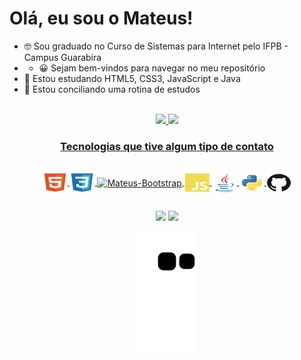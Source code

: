# Olá, eu sou o Mateus! 

- 🤓 Sou graduado no Curso de Sistemas para Internet pelo IFPB - Campus Guarabira
- - 😀 Sejam bem-vindos para navegar no meu repositório
- 🌱 Estou estudando HTML5, CSS3, JavaScript e Java
- 🧐 Estou conciliando uma rotina de estudos

<br>

<div align="center">
  <a href="https://github.com/mateusfmelo">
  <img height="180em" src="https://github-readme-stats.vercel.app/api?username=mateusfmelo&show_icons=true&theme=tokyonight&include_all_commits=true&count_private=true"/>
  <img height="180em" src="https://github-readme-stats.vercel.app/api/top-langs/?username=mateusfmelo&layout=compact&langs_count=7&theme=tokyonight"/>
</div>
  
<div style="display: inline_block" align="center">
  <h3>Tecnologias que tive algum tipo de contato</h3><br>
  <img align="center" alt="Mateus-HTML" height="30" width="40" src="https://raw.githubusercontent.com/devicons/devicon/master/icons/html5/html5-original.svg">
  <img align="center" alt="Mateus-CSS" height="30" width="40" src="https://raw.githubusercontent.com/devicons/devicon/master/icons/css3/css3-original.svg">
  <img align="center" alt="Mateus-Bootstrap" height="30" width="40" src="https://cdn.jsdelivr.net/gh/devicons/devicon/icons/bootstrap/bootstrap-original.svg">
  <img align="center" alt="Mateus-Js" height="30" width="40" src="https://raw.githubusercontent.com/devicons/devicon/master/icons/javascript/javascript-plain.svg">
  <img align="center" alt="Mateus-Java" height="30" width="40" src="https://raw.githubusercontent.com/devicons/devicon/master/icons/java/java-original.svg">
  <img align="center" alt="Mateus-Python" height="30" width="40" src="https://raw.githubusercontent.com/devicons/devicon/master/icons/python/python-original.svg">
  <img align="center" alt="Mateus-GitHub" height="30" width="40" src="https://raw.githubusercontent.com/devicons/devicon/master/icons/github/github-original.svg">
</div>
  
  ##
 
<div align="center"> 
  <a href="https://www.linkedin.com/in/mateus-ferreira-de-melo-13a4821a3/" target="_blank"><img src="https://img.shields.io/badge/-LinkedIn-%230077B5?style=for-the-badge&logo=linkedin&logoColor=white" target="_blank"></a> 
  <a href = "mailto:mateusmelo51@gmail.com"><img src="https://img.shields.io/badge/-Gmail-%23333?style=for-the-badge&logo=gmail&logoColor=white" target="_blank"></a>
 
  ![Snake animation](https://github.com/mateusfmelo/mateusfmelo/blob/output/github-contribution-grid-snake.svg)
 
</div>
